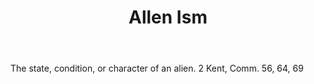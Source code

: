 ---
title: Allen Ism
letter: A
permalink: "/definitions/bld-allen-ism.html"
body: The state, condition, or character of an alien. 2 Kent, Comm. 56, 64, 69
published_at: '2018-07-07'
source: Black's Law Dictionary 2nd Ed (1910)
layout: post
---